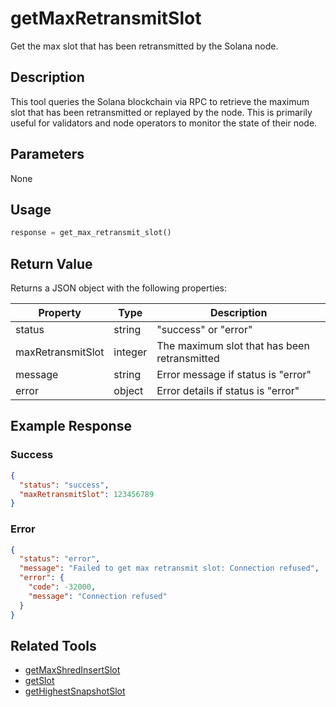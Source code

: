 # getMaxRetransmitSlot

Get the max slot that has been retransmitted by the Solana node.

## Description

This tool queries the Solana blockchain via RPC to retrieve the maximum slot that has been retransmitted or replayed by the node. This is primarily useful for validators and node operators to monitor the state of their node.

## Parameters

None

## Usage

```python
response = get_max_retransmit_slot()
```

## Return Value

Returns a JSON object with the following properties:

| Property | Type | Description |
|----------|------|-------------|
| status | string | "success" or "error" |
| maxRetransmitSlot | integer | The maximum slot that has been retransmitted |
| message | string | Error message if status is "error" |
| error | object | Error details if status is "error" |

## Example Response

### Success
```json
{
  "status": "success",
  "maxRetransmitSlot": 123456789
}
```

### Error
```json
{
  "status": "error",
  "message": "Failed to get max retransmit slot: Connection refused",
  "error": {
    "code": -32000,
    "message": "Connection refused"
  }
}
```

## Related Tools

- [getMaxShredInsertSlot](getMaxShredInsertSlot.md)
- [getSlot](getSlot.md)
- [getHighestSnapshotSlot](getHighestSnapshotSlot.md) 